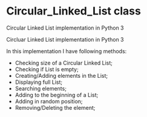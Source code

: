 # Circular_Linked_List class
Circular Linked List implementation in Python 3

Circluar Linked List implementation in Python 3

In this implementation I have following methods:

- Checking size of a Circular Linked List;
- Checking if List is empty;
- Creating/Adding elements in the List;
- Displaying full List;
- Searching elements;
- Adding to the beginning of a List;
- Adding in random position;
- Removing/Deleting the element;
